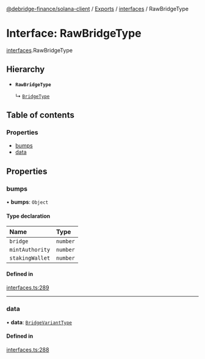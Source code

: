 [@debridge-finance/solana-client](../README.md) / [Exports](../modules.md) / [interfaces](../modules/interfaces.md) / RawBridgeType

# Interface: RawBridgeType

[interfaces](../modules/interfaces.md).RawBridgeType

## Hierarchy

- **`RawBridgeType`**

  ↳ [`BridgeType`](interfaces.BridgeType.md)

## Table of contents

### Properties

- [bumps](interfaces.RawBridgeType.md#bumps)
- [data](interfaces.RawBridgeType.md#data)

## Properties

### bumps

• **bumps**: `Object`

#### Type declaration

| Name | Type |
| :------ | :------ |
| `bridge` | `number` |
| `mintAuthority` | `number` |
| `stakingWallet` | `number` |

#### Defined in

[interfaces.ts:289](https://github.com/debridge-finance/solana-contracts-client/blob/1b61583/src/interfaces.ts#L289)

___

### data

• **data**: [`BridgeVariantType`](../modules/interfaces.md#bridgevarianttype)

#### Defined in

[interfaces.ts:288](https://github.com/debridge-finance/solana-contracts-client/blob/1b61583/src/interfaces.ts#L288)
